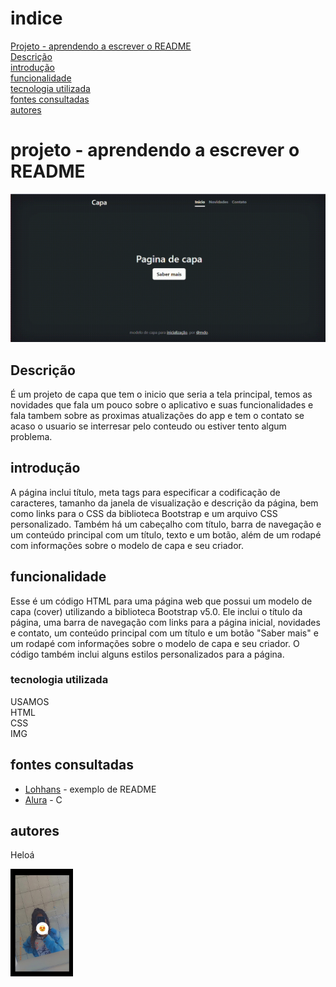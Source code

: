 # indice 
[Projeto - aprendendo a escrever o README](#projeto---aprendendo-a-escrever-o-readme)  
[Descrição](#descri%C3%A7%C3%A3o)  
[introdução](#introdu%C3%A7%C3%A3o)  
[funcionalidade](#funcionalidade)  
[tecnologia utilizada](#tecnologia-utilizada)  
[fontes consultadas](#fontes-consultadas)  
[autores](#autores)  

# projeto - aprendendo a escrever o README

![image info](img/gifpagina.gif)

## Descrição 
É um projeto de capa que tem o inicio que seria a tela principal, temos as novidades que fala um pouco sobre o aplicativo e suas funcionalidades e fala tambem sobre as proximas atualizações do app e tem o contato se acaso o usuario se interresar pelo conteudo ou estiver tento algum problema.

## introdução 
A página inclui título, meta tags para especificar a codificação de caracteres, tamanho da janela de visualização e descrição da página, bem como links para o CSS da biblioteca Bootstrap e um arquivo CSS personalizado. Também há um cabeçalho com título, barra de navegação e um conteúdo principal com um título, texto e um botão, além de um rodapé com informações sobre o modelo de capa e seu criador.

## funcionalidade 
Esse é um código HTML para uma página web que possui um modelo de capa (cover) utilizando a biblioteca Bootstrap v5.0. Ele inclui o título da página, uma barra de navegação com links para a página inicial, novidades e contato, um conteúdo principal com um título e um botão "Saber mais" e um rodapé com informações sobre o modelo de capa e seu criador. O código também inclui alguns estilos personalizados para a página.

### tecnologia utilizada
USAMOS   
HTML  
CSS  
IMG  
## fontes consultadas
* [Lohhans](https://gist.github.com/lohhans/f8da0b147550df3f96914d3797e9fb89) - exemplo de README
* [Alura](https://www.alura.com.br/artigos/escrever-bom-readme) - C
## autores
Heloá   

<img src="https://github.com/heloanascimentp/portfolio-pessoal/blob/main/img/eu.jpeg" width="100px">